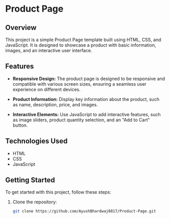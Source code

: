 
# Product Page

## Overview

This project is a simple Product Page template built using HTML, CSS, and JavaScript. It is designed to showcase a product with basic information, images, and an interactive user interface.

## Features

- **Responsive Design:** The product page is designed to be responsive and compatible with various screen sizes, ensuring a seamless user experience on different devices.

- **Product Information:** Display key information about the product, such as name, description, price, and images.

- **Interactive Elements:** Use JavaScript to add interactive features, such as image sliders, product quantity selection, and an "Add to Cart" button.

## Technologies Used

- HTML
- CSS
- JavaScript

## Getting Started

To get started with this project, follow these steps:

1. Clone the repository:

   ```bash
   git clone https://github.com/AyushBhardwaj0817/Product-Page.git



